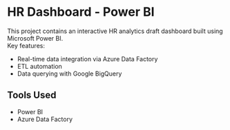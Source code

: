 # HR Dashboard - Power BI

This project contains an interactive HR analytics draft dashboard built using Microsoft Power BI.  
Key features:
- Real-time data integration via Azure Data Factory
- ETL automation
- Data querying with Google BigQuery

## Tools Used
- Power BI
- Azure Data Factory
